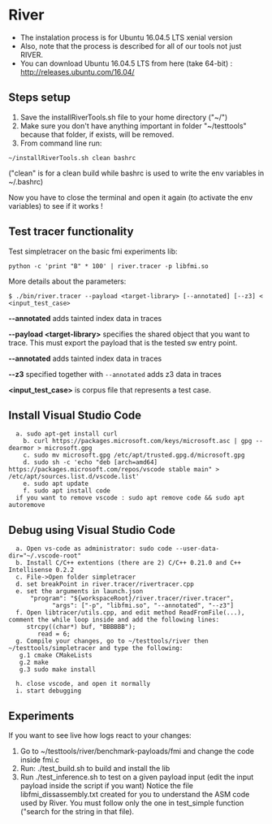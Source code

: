 # River 

- The instalation process is for Ubuntu 16.04.5 LTS xenial version
- Also, note that the process is described for all of our tools not just RIVER.
- You can download Ubuntu 16.04.5 LTS from here (take 64-bit) : http://releases.ubuntu.com/16.04/

## Steps setup 
1. Save the installRiverTools.sh file to your home directory ("~/")
2. Make sure you don't have anything important in folder "~/testtools" because that folder, if exists, will be removed.
3. From command line run:  
```
~/installRiverTools.sh clean bashrc
```
("clean" is for a clean build while bashrc is used to write the env variables in ~/.bashrc)

Now you have to close the terminal and open it again (to activate the env variables) to see if it works !

## Test tracer functionality

Test simpletracer on the basic fmi experiments lib:
```
python -c 'print "B" * 100' | river.tracer -p libfmi.so
``` 

More details about the parameters:
```
$ ./bin/river.tracer --payload <target-library> [--annotated] [--z3] < <input_test_case>
```
**--annotated** adds tainted index data in traces


**--payload \<target-library\>** specifies the shared object that you want to trace. This must export the payload that is the tested sw entry point.

**--annotated** adds tainted index data in traces

**--z3** specified together with `--annotated` adds z3 data in traces

**\<input_test_case\>** is corpus file that represents a test case.

## Install Visual Studio Code
```
  a. sudo apt-get install curl
	b. curl https://packages.microsoft.com/keys/microsoft.asc | gpg --dearmor > microsoft.gpg
	c. sudo mv microsoft.gpg /etc/apt/trusted.gpg.d/microsoft.gpg
	d. sudo sh -c 'echo "deb [arch=amd64] https://packages.microsoft.com/repos/vscode stable main" > /etc/apt/sources.list.d/vscode.list'
	e. sudo apt update
	f. sudo apt install code
  if you want to remove vscode : sudo apt remove code && sudo apt autoremove
```
## Debug using Visual Studio Code
``` 
  a. Open vs-code as administrator: sudo code --user-data-dir="~/.vscode-root"
  b. Install C/C++ extentions (there are 2) C/C++ 0.21.0 and C++ Intellisense 0.2.2
  c. File->Open folder simpletracer
  d. set breakPoint in river.tracer/rivertracer.cpp
  e. set the arguments in launch.json
	  "program": "${workspaceRoot}/river.tracer/river.tracer",
            "args": ["-p", "libfmi.so", "--annotated", "--z3"]
  f. Open libtracer/utils.cpp, and edit method ReadFromFile(...), comment the while loop inside and add the following lines:
     strcpy((char*) buf, "BBBBBB");
	    read = 6;
  g. Compile your changes, go to ~/testtools/river then ~/testtools/simpletracer and type the following:
   g.1 cmake CMakeLists
   g.2 make
   g.3 sudo make install

  h. close vscode, and open it normally
  i. start debugging
``` 

## Experiments 
If you want to see live how logs react to your changes:
1. Go to ~/testtools/river/benchmark-payloads/fmi and change the code inside fmi.c 
2. Run: ./test_build.sh to build and install the lib
3. Run ./test_inference.sh to test on a given payload input (edit the input payload inside the script if you want)
  Notice the file libfmi_dissassembly.txt created for you to understand the ASM code used by River. You must follow only the one in test_simple function ("search for the string in that file).


